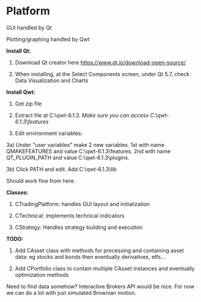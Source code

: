 # Platform


GUI handled by Qt

Plotting/graphing handled by Qwt

**Install Qt:**

1) Download Qt creator here https://www.qt.io/download-open-source/

2) When installing, at the Select Components screen, under Qt 5.7, check Data Visualization and Charts

**Install Qwt:**

1) Get zip file

2) Extract file at C:\qwt-6.1.3. *Make sure you can access C:\qwt-6.1.3\features*

3) Edit environment variables:

3a) Under "user variables" make 2 new variables. 1st with name QMAKEFEATURES and value C:\qwt-6.1.3\features. 2nd with name QT_PLUGIN_PATH and value C:\qwt-6.1.3\plugins.

3b) Click PATH and edit. Add C:\qwt-6.1.3\lib

Should work fine from here.
	
**Classes:**

1) CTradingPlatform: handles GUI layout and initialization

2) CTechnical: implements technical indicators

3) CStrategy: Handles strategy building and execution

**TODO:**

1) Add CAsset class with methods for processing and containing asset data: eg stocks and bonds then eventually derivatives, etfs...

2) Add CPortfolio class to contain multiple CAsset instances and eventually optimization methods


Need to find data somehow? Interactive Brokers API would be nice. For now we can do a lot with just simulated Brownian motion.
